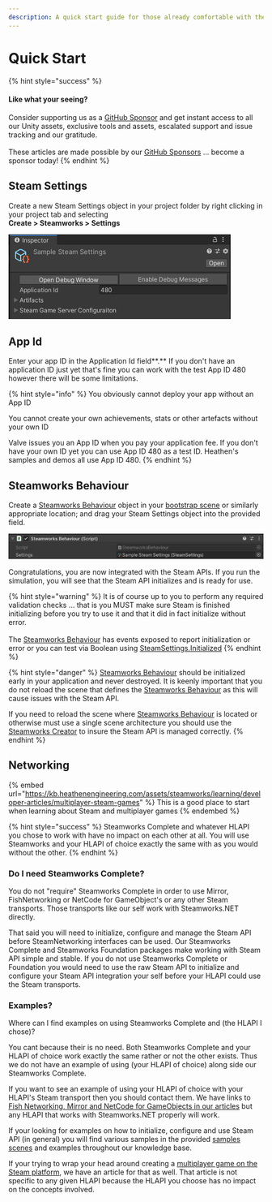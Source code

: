 ```yaml
---
description: A quick start guide for those already comfortable with the basics.
---
```


# Quick Start

{% hint style="success" %}
#### Like what your seeing?

Consider supporting us as a [GitHub Sponsor](../../../company/concepts/become-a-sponsor.md) and get instant access to all our Unity assets, exclusive tools and assets, escalated support and issue tracking and our gratitude.\
\
These articles are made possible by our [GitHub Sponsors](https://github.com/sponsors/heathen-engineering) ... become a sponsor today!
{% endhint %}

## Steam Settings

Create a new Steam Settings object in your project folder by right clicking in your project tab and selecting\
**Create > Steamworks > Settings**

![](<../../../.gitbook/assets/image (158) (1) (1) (1) (1).png>)

## App Id

Enter your app ID in the Application Id field**.**  If you don't have an application ID just yet that's fine you can work with the test App ID 480 however there will be some limitations.&#x20;

{% hint style="info" %}
You obviously cannot deploy your app without an App ID

You cannot create your own achievements, stats or other artefacts without your own ID



Valve issues you an App ID when you pay your application fee. If you don't have your own ID yet you can use App ID 480 as a test ID. Heathen's samples and demos all use App ID 480.
{% endhint %}

## Steamworks Behaviour

Create a [Steamworks Behaviour](broken-reference) object in your [bootstrap scene](../../../company/concepts/fundamentals/bootstrap-scene.md) or similarly appropriate location; and drag your Steam Settings object into the provided field.

![](<../../../.gitbook/assets/image (161) (1) (1) (1) (1) (1) (1).png>)

Congratulations, you are now integrated with the Steam APIs. If you run the simulation, you will see that the Steam API initializes and is ready for use.

{% hint style="warning" %}
It is of course up to you to perform any required validation checks ... that is you MUST make sure Steam is finished initializing before you try to use it and that it did in fact initialize without error. \
\
The [Steamworks Behaviour](../components/steamworks-behaviour.md) has events exposed to report initialization or error or you can test via Boolean using [SteamSettings.Initialized](../objects/steam-settings.md#initialized)
{% endhint %}

{% hint style="danger" %}
[Steamworks Behaviour](../components/steamworks-behaviour.md) should be initialized early in your application and never destroyed. It is keenly important that you do not reload the scene that defines the [Steamworks Behaviour](../components/steamworks-behaviour.md) as this will cause issues with the Steam API.



If you need to reload the scene where [Steamworks Behaviour](../components/steamworks-behaviour.md) is located or otherwise must use a single scene architecture you should use the [Steamworks Creator](../components/steamworks-creator.md) to insure the Steam API is managed correctly.
{% endhint %}

## Networking

{% embed url="https://kb.heathenengineering.com/assets/steamworks/learning/developer-articles/multiplayer-steam-games" %}
This is a good place to start when learning about Steam and multiplayer games
{% endembed %}

{% hint style="success" %}
Steamworks Complete and whatever HLAPI you chose to work with have no impact on each other at all. You will use Steamworks and your HLAPI of choice exactly the same with as you would without the other.
{% endhint %}

### Do I need Steamworks Complete?

You do not "require" Steamworks Complete in order to use Mirror, FishNetworking or NetCode for GameObject's or any other Steam transports. Those transports like our self work with Steamworks.NET directly.

That said you will need to initialize, configure and manage the Steam API before SteamNetworking interfaces can be used. Our Steamworks Complete and Steamworks Foundation packages make working with Steam API simple and stable. If you do not use Steamworks Complete or Foundation you would need to use the raw Steam API to initialize and configure your Steam API integration your self before your HLAPI could use the Steam transports.

### Examples?

Where can I find examples on using Steamworks Complete and (the HLAPI I chose)?

You cant because their is no need. Both Steamworks Complete and your HLAPI of choice work exactly the same rather or not the other exists. Thus we do not have an example of using (your HLAPI of choice) along side our Steamworks Complete.&#x20;

If you want to see an example of using your HLAPI of choice with your HLAPI's Steam transport then you should contact them. We have links to [Fish Networking, Mirror and NetCode for GameObjects in our articles](../installation/networking-integrations.md) but any HLAPI that works with Steamworks.NET properly will work.

If your looking for examples on how to initialize, configure and use Steam API (in general) you will find various samples in the provided [samples scenes](../../physkit/learning/sample-scenes/) and examples throughout our knowledge base.

If your trying to wrap your head around creating a [multiplayer game on the Steam platform](../learning/developer-articles/multiplayer-steam-games.md), we have an article for that as well. That article is not specific to any given HLAPI because the HLAPI you choose has no impact on the concepts involved.
